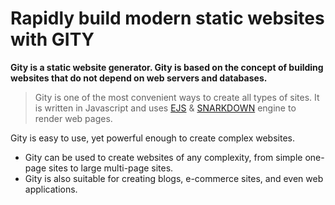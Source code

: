 # Rapidly build modern static websites with GITY

**Gity is a static website generator. Gity is based on the concept of building websites that do not depend on web servers and databases.**

> Gity is one of the most convenient ways to create all types of sites. It is written in Javascript and uses [EJS](https://ejs.co/) & [SNARKDOWN](https://github.com/developit/snarkdown) engine to render web pages.

Gity is easy to use, yet powerful enough to create complex websites.
- Gity can be used to create websites of any complexity, from simple one-page sites to large multi-page sites.
- Gity is also suitable for creating blogs, e-commerce sites, and even web applications.